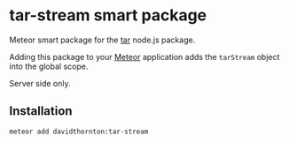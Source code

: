 tar-stream smart package
========================

Meteor smart package for the [tar](https://github.com/mafintosh/tar-stream) node.js package.

Adding this package to your [Meteor](http://www.meteor.com/) application adds the `tarStream` object into the global scope.

Server side only.

Installation
------------

```
meteor add davidthornton:tar-stream
```
